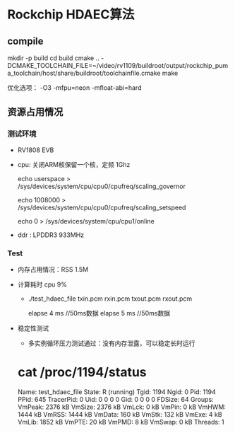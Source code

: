 # Rockchip HDAEC算法

## compile

mkdir -p build
cd build
cmake .. -DCMAKE_TOOLCHAIN_FILE=~/video/rv1109/buildroot/output/rockchip_puma_toolchain/host/share/buildroot/toolchainfile.cmake
make

优化选项： -O3 -mfpu=neon -mfloat-abi=hard

## 资源占用情况

### 测试环境

* RV1808 EVB

* cpu:  关闭ARM核保留一个核，定频 1Ghz

   echo userspace > /sys/devices/system/cpu/cpu0/cpufreq/scaling_governor

   echo 1008000 > /sys/devices/system/cpu/cpu0/cpufreq/scaling_setspeed

   echo 0 > /sys/devices/system/cpu/cpu1/online

* ddr : LPDDR3 933MHz

### Test

* 内存占用情况：RSS 1.5M
* 计算耗时 cpu 9%

  * ./test_hdaec_file txin.pcm rxin.pcm txout.pcm rxout.pcm

    elapse 4 ms   //50ms数据
	elapse 5 ms   //50ms数据

* 稳定性测试
  	* 多实例循环压力测试通过：没有内存泄露，可以稳定长时运行

	# cat /proc/1194/status
	Name:   test_hdaec_file
	State:  R (running)
	Tgid:   1194
	Ngid:   0
	Pid:    1194
	PPid:   645
	TracerPid:      0
	Uid:    0       0       0       0
	Gid:    0       0       0       0
	FDSize: 64
	Groups:
	VmPeak:     2376 kB
	VmSize:     2376 kB
	VmLck:         0 kB
	VmPin:         0 kB
	VmHWM:      1444 kB
	VmRSS:      1444 kB
	VmData:      160 kB
	VmStk:       132 kB
	VmExe:         4 kB
	VmLib:      1852 kB
	VmPTE:        20 kB
	VmPMD:         8 kB
	VmSwap:        0 kB
	Threads:        1
